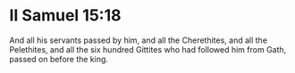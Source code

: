 # II Samuel 15:18

And all his servants passed by him, and all the Cherethites, and all the Pelethites, and all the six hundred Gittites who had followed him from Gath, passed on before the king.
